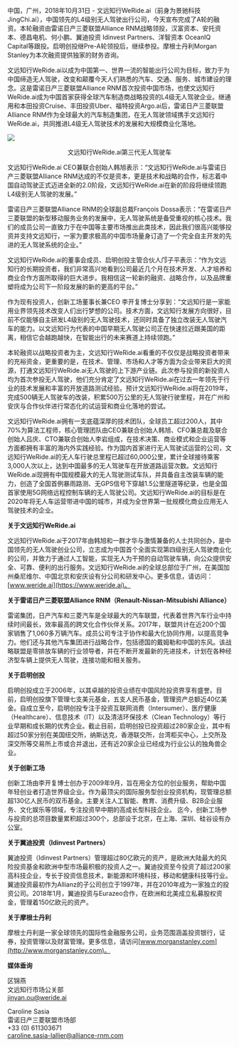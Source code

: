 中国，广州，2018年10月31日 - 文远知行WeRide.ai（前身为景驰科技JingChi.ai），中国领先的L4级别无人驾驶出行公司，今天宣布完成了A轮的融资。本轮融资由雷诺日产三菱联盟Alliance RNM战略领投，汉富资本、安托资本、德昌电机、何小鹏、翼迪投资 Idinvest Partners、洋智资本 OceanIQ Capital等跟投。启明创投继Pre-A轮领投后，继续参投。摩根士丹利Morgan Stanley为本次融资提供独家的财务咨询。

文远知行WeRide.ai以成为中国第一、世界一流的智能出行公司为目标，致力于为中国缔造无人驾驶，改变和颠覆今天人们熟悉的汽车、交通、服务、城市建设的理念。这是雷诺日产三菱联盟Alliance RNM首次投资中国市场，也使文远知行WeRide.ai成为中国首家获得全球汽车制造商战略投资的L4级无人驾驶企业。继通用和本田投资Cruise、丰田投资Uber、福特投资Argo.ai后，雷诺日产三菱联盟Alliance RNM作为全球最大的汽车制造集团，在无人驾驶领域携手文远知行WeRide.ai，共同推进L4级无人驾驶技术的发展和大规模商业化落地。

![](series-a-news-car-image)
<p style="text-align: center;">文远知行WeRide.ai第三代无人驾驶车</p>

文远知行WeRide.ai CEO兼联合创始人韩旭表示：“文远知行WeRide.ai与雷诺日产三菱联盟Alliance RNM达成的不仅是资本，更是技术和战略的合作，标志着中国自动驾驶正式迈进全新的2.0阶段，文远知行WeRide.ai在新的阶段将继续领跑L4级别无人驾驶的发展。”

雷诺日产三菱联盟Alliance RNM的全球副总裁François Dossa表示：“在雷诺日产三菱联盟的新型移动服务业务的发展中，无人驾驶系统是备受重视的核心技术。我们的成员公司一直致力于在中国等主要市场推出此类技术，因此我们很高兴能够投资并支持文远知行，一家为要求极高的中国市场量身订造了一个完全自主开发的先进的无人驾驶系统的企业。”

文远知行WeRide.ai的董事会成员、启明创投主管合伙人邝子平表示：“作为文远知行的长期投资者，我们非常高兴地看到公司最近几个月在技术开发、人才培养和商业合作方面所取得的巨大进步。我相信这一轮新的融资、战略合作，以及品牌重塑将成为公司下一阶段发展的新的更高的平台。”

作为现有投资人，创新工场董事长兼CEO 李开复博士分享到：“文远知行是一家能用业界领先技术改变人们出行梦想的公司。技术方面，文远知行发展方向很好，目前不仅能够自主研发L4级别的无人驾驶技术，还同时具备了独立改装无人驾驶汽车的能力。以文远知行为代表的中国早期无人驾驶公司正在快速拉近跟美国的距离，相信它会越跑越快，在智能出行的未来赛道上持续领跑。”

本轮融资以战略投资者为主，文远知行WeRide.ai看重的不仅仅是战略投资者带来的充裕资金，更重要的是，在技术、管理、市场和人才等方面为企业带来巨大的资源，打通文远知行WeRide.ai无人驾驶的上下游产业链。此次参与投资的新投资人均为首次参投无人驾驶，他们充分肯定了文远知行WeRide.ai在过去一年领先于行业的技术发展和丰富的开放道路测试经验。预计文远知行WeRide.ai将在2019年，完成500辆无人驾驶车的改装，积累500万公里的无人驾驶行驶里程，并在广州和安庆与合作伙伴进行常态化的试运营和商业化落地的尝试。

文远知行WeRide.ai拥有一支底蕴深厚的技术团队，全球员工超过200人，其中70%为算法工程师，核心管理团队由CEO兼联合创始人韩旭、CFO兼总裁及联合创始人吕庆、CTO兼联合创始人李岩组成，在技术决策、商业模式和企业运营等方面都拥有丰富的海内外实践经验。作为国内首家进行无人驾驶试运营的公司，文远知行WeRide.ai的无人车行驶总里程已超过60,000公里，累计全球接待乘客3,000人次以上，达到中国最多的无人驾驶车在开放道路运营次数。文远知行WeRide.ai现拥有中国规模最大的无人驾驶测试车队，并具备自主改装车辆的能力，创造了全国首例暴雨路测、无GPS信号下穿越1.5公里隧道等纪录，也是全国首家使用5G网络远程控制车辆的无人驾驶公司。文远知行WeRide.ai的目标是在2020年将无人车运营带进中国的城市，并成为全世界第一批规模化商业应用无人驾驶技术的企业。


**关于文远知行WeRide.ai**

文远知行WeRide.ai于2017年由韩旭和一群才华与激情兼备的人士共同创办，是中国领先的无人驾驶创业公司，立志成为中国首个全面实现第四级别无人驾驶商业化的公司，并致力于通过人工智能，实现无人为干预的自动驾驶车辆，向公众提供安全、可靠、便利的出行服务。文远知行WeRide.ai的全球总部位于广州，在美国加州桑尼维尔、中国北京和安庆设有分公司和研发中心。更多信息，请访问：[www.weride.ai](https://www.weride.ai)。

**关于雷诺日产三菱联盟Alliance RNM（Renault-Nissan-Mitsubishi Alliance）**

雷诺集团，日产汽车和三菱汽车是全球最大的汽车联盟，代表着世界汽车行业中持续时间最长，效率最高的跨文化合作伙伴关系。2017年，联盟共计在近200个国家销售了1,060多万辆汽车。成员公司专注于协作和最大化协同作用，以提高竞争力。他们还与其他汽车集团进行战略合作，包括德国的戴姆勒和中国的东风。该战略联盟是零排放车辆的行业领导者，并在不断开发最新的先进技术，计划在各种经济型车辆上提供无人驾驶，连接功能和相关服务。 

**关于启明创投**

启明创投成立于2006年，以其卓越的投资业绩在中国风险投资界享有盛誉。目前，启明创投旗下管理七支美元基金，五支人民币基金，管理资产总额近40亿美金。自成立至今，启明创投专注于投资互联网消费（Intersumer）、医疗健康（Healthcare）、信息技术（IT）以及清洁环保技术（Clean Technology）等行业早期和成长期的优秀企业。截止目前，启明创投已投资超过280家企业，其中有超过50家分别在美国纽交所，纳斯达克，香港联交所，台湾柜买中心，上交所及深交所等交易所上市或合并退出，还有近20家企业已经成为行业公认的独角兽企业。

**关于创新工场**

创新工场由李开复博士创办于2009年9月，旨在用全方位的创业服务，帮助中国年轻创业者打造世界级企业。作为最顶尖的国际服务型创业投资机构，现管理总额超130亿人民币的双币基金。主要关注人工智能、教育、消费升级、B2B企业服务、文化娱乐等领域，专注投资早中期的高成长型科技企业。 迄今，创新工场参与投资的总项目数量累积超过300个，总部设于北京，在上海、深圳、硅谷设有办公室。

**关于翼迪投资（Idinvest Partners）**

翼迪投资（Idinvest Partners）管理超过80亿欧元的资产，是欧洲大陆最大的风险投资基金和欧洲中型市场最积极的投资人之一。翼迪投资至今投资了超过200家高科技企业，专长于投资信息技术，新能源和环境科技，移动和健康科技等行业。翼迪投资最初作为Allianz的子公司创立于1997年，并在2010年成为一家独立的投资公司。2018年1月，翼迪投资与Eurazeo合作，在欧洲和北美成立私募股权资金，管理着150亿欧元的资产。

**关于摩根士丹利**

摩根士丹利是一家全球领先的国际性金融服务公司，业务范围涵盖投资银行，证券，投资管理以及财富管理。更多信息，请访问[www.morganstanley.com](http://www.morganstanley.com)。


**媒体垂询**

区锦燕
<br>
文远知行市场公关部
<br>
jinyan.ou@weride.ai 

Caroline Sasia
<br>
雷诺日产三菱联盟市场部
<br>
+33 (0) 611303671
<br>
caroline.sasia-lallier@alliance-rnm.com 
